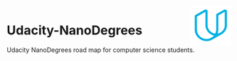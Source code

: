 <img align="right" width="90" height="90" src="https://github.com/cs-MohamedAyman/Udacity-NanoDegrees/blob/master/organizations-logos/udacity.jpg">

# Udacity-NanoDegrees
Udacity NanoDegrees road map for computer science students.
